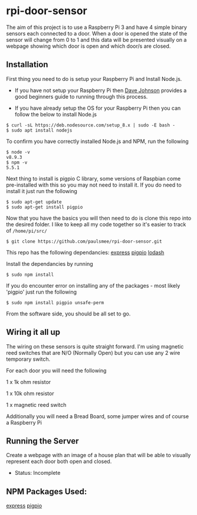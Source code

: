 
# rpi-door-sensor

The aim of this project is to use a Raspberry Pi 3 and have 4 simple binary
sensors each connected to a door. When a door is opened the state of the sensor
will change from 0 to 1 and this data will be presented visually on a webpage
showing which door is open and which door/s are closed.

## Installation

First thing you need to do is setup your Raspberry Pi and Install Node.js.
- If you have not setup your Raspberry Pi then [Dave Johnson](http://thisdavej.com/beginners-guide-to-installing-node-js-on-a-raspberry-pi/) provides a good beginners guide to running through this process.

- If you have already setup the OS for your Raspberry Pi then you can follow the below to install Node.js
```shell
$ curl -sL https://deb.nodesource.com/setup_8.x | sudo -E bash -
$ sudo apt install nodejs
```
To confirm you have correctly installed Node.js and NPM, run the following
```shell
$ node -v
v8.9.3
$ npm -v
5.5.1
```

Next thing to install is pigpio C library, some versions of Raspbian come pre-installed with this so you may not need to install it. If you do need to install it just run the following
```shell
$ sudo apt-get update
$ sudo apt-get install pigpio
```

Now that you have the basics you will then need to do is clone this repo into the desired folder. I like to keep all my code together so it's easier to track of `/home/pi/src/`
```shell
$ git clone https://github.com/paulsmee/rpi-door-sensor.git
```
This repo has the following dependancies:
[express](https://www.npmjs.com/package/express)
[pigpio](https://www.npmjs.com/package/pigpio)
[lodash](https://www.npmjs.com/package/lodash)

Install the dependancies by running 
```shell
$ sudo npm install
```

If you do encounter error on installing any of the packages - most likely 'pigpio' just run the following
```shell
$ sudo npm install pigpio unsafe-perm
```

From the software side, you should be all set to go.

## Wiring it all up

The wiring on these sensors is quite straight forward. I'm using magnetic reed switches that are N/O (Normally Open) but you can use any 2 wire temporary switch.

For each door you will need the following

1 x 1k ohm resistor

1 x 10k ohm resistor

1 x magnetic reed switch

Additionally you will need a Bread Board, some jumper wires and of course a Raspberry Pi

## Running the Server
Create a webpage with an image of a house plan that will be able to visually
represent each door both open and closed.

- Status: Incomplete


## NPM Packages Used:

[express](https://www.npmjs.com/package/express)
[pigpio](https://www.npmjs.com/package/pigpio)
